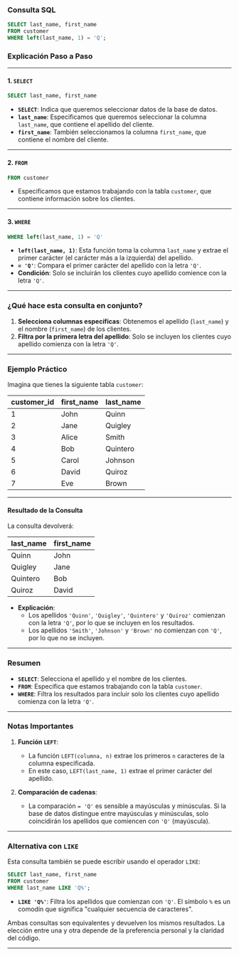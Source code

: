 
### **Consulta SQL**

```sql
SELECT last_name, first_name
FROM customer
WHERE left(last_name, 1) = 'Q';
```

### **Explicación Paso a Paso**

---

#### 1. **`SELECT`**
```sql
SELECT last_name, first_name
```
- **`SELECT`**: Indica que queremos seleccionar datos de la base de datos.
- **`last_name`**: Especificamos que queremos seleccionar la columna `last_name`, que contiene el apellido del cliente.
- **`first_name`**: También seleccionamos la columna `first_name`, que contiene el nombre del cliente.

---

#### 2. **`FROM`**
```sql
FROM customer
```
- Especificamos que estamos trabajando con la tabla `customer`, que contiene información sobre los clientes.

---

#### 3. **`WHERE`**
```sql
WHERE left(last_name, 1) = 'Q'
```
- **`left(last_name, 1)`**: Esta función toma la columna `last_name` y extrae el primer carácter (el carácter más a la izquierda) del apellido.
- **`= 'Q'`**: Compara el primer carácter del apellido con la letra `'Q'`.
- **Condición**: Solo se incluirán los clientes cuyo apellido comience con la letra `'Q'`.

---

### **¿Qué hace esta consulta en conjunto?**

1. **Selecciona columnas específicas**: Obtenemos el apellido (`last_name`) y el nombre (`first_name`) de los clientes.
2. **Filtra por la primera letra del apellido**: Solo se incluyen los clientes cuyo apellido comienza con la letra `'Q'`.

---

### **Ejemplo Práctico**

Imagina que tienes la siguiente tabla `customer`:

| customer_id | first_name | last_name |
|-------------|------------|-----------|
| 1           | John       | Quinn     |
| 2           | Jane       | Quigley   |
| 3           | Alice      | Smith     |
| 4           | Bob        | Quintero  |
| 5           | Carol      | Johnson   |
| 6           | David      | Quiroz    |
| 7           | Eve        | Brown     |

---

#### Resultado de la Consulta
La consulta devolverá:

| last_name | first_name |
|-----------|------------|
| Quinn     | John       |
| Quigley   | Jane       |
| Quintero  | Bob        |
| Quiroz    | David      |

- **Explicación**:
    - Los apellidos `'Quinn'`, `'Quigley'`, `'Quintero'` y `'Quiroz'` comienzan con la letra `'Q'`, por lo que se incluyen en los resultados.
    - Los apellidos `'Smith'`, `'Johnson'` y `'Brown'` no comienzan con `'Q'`, por lo que no se incluyen.

---

### **Resumen**

- **`SELECT`**: Selecciona el apellido y el nombre de los clientes.
- **`FROM`**: Especifica que estamos trabajando con la tabla `customer`.
- **`WHERE`**: Filtra los resultados para incluir solo los clientes cuyo apellido comienza con la letra `'Q'`.

---

### **Notas Importantes**

1. **Función `LEFT`**:
    - La función `LEFT(columna, n)` extrae los primeros `n` caracteres de la columna especificada.
    - En este caso, `LEFT(last_name, 1)` extrae el primer carácter del apellido.

2. **Comparación de cadenas**:
    - La comparación `= 'Q'` es sensible a mayúsculas y minúsculas. Si la base de datos distingue entre mayúsculas y minúsculas, solo coincidirán los apellidos que comiencen con `'Q'` (mayúscula).

---

### **Alternativa con `LIKE`**

Esta consulta también se puede escribir usando el operador `LIKE`:

```sql
SELECT last_name, first_name
FROM customer
WHERE last_name LIKE 'Q%';
```

- **`LIKE 'Q%'`**: Filtra los apellidos que comienzan con `'Q'`. El símbolo `%` es un comodín que significa "cualquier secuencia de caracteres".

Ambas consultas son equivalentes y devuelven los mismos resultados. La elección entre una y otra depende de la preferencia personal y la claridad del código.

---

